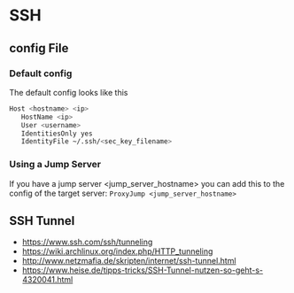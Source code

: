 # SSH

## config File

### Default config
The default config looks like this
```bash
Host <hostname> <ip>
   HostName <ip>
   User <username>
   IdentitiesOnly yes
   IdentityFile ~/.ssh/<sec_key_filename>
```

### Using a Jump Server
If you have a jump server <jump_server_hostname> you can add this to the config of the target server: `ProxyJump <jump_server_hostname>`

## SSH Tunnel
- <https://www.ssh.com/ssh/tunneling>
- <https://wiki.archlinux.org/index.php/HTTP_tunneling>
- <http://www.netzmafia.de/skripten/internet/ssh-tunnel.html>
- <https://www.heise.de/tipps-tricks/SSH-Tunnel-nutzen-so-geht-s-4320041.html>
